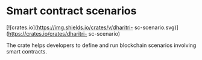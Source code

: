 # Smart contract scenarios

[![crates.io](https://img.shields.io/crates/v/dharitri-
sc-scenario.svg)](https://crates.io/crates/dharitri-
sc-scenario)

The crate helps developers to define and run blockchain scenarios involving smart contracts.
